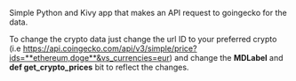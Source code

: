 Simple Python and Kivy app that makes an API request to goingecko for the data.

To change the crypto data just change the url ID to your preferred crypto (i.e https://api.coingecko.com/api/v3/simple/price?ids=**ethereum,doge**&vs_currencies=eur) and change the **MDLabel** and **def get_crypto_prices** bit to reflect the changes.
